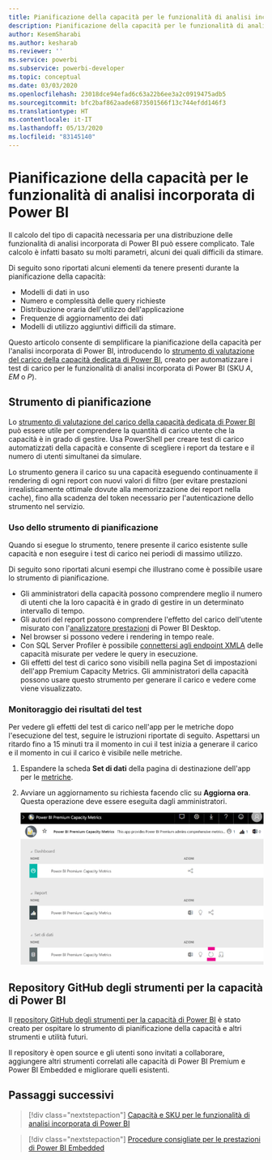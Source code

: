 ```yaml
---
title: Pianificazione della capacità per le funzionalità di analisi incorporata
description: Pianificazione della capacità per le funzionalità di analisi incorporata di Power BI.
author: KesemSharabi
ms.author: kesharab
ms.reviewer: ''
ms.service: powerbi
ms.subservice: powerbi-developer
ms.topic: conceptual
ms.date: 03/03/2020
ms.openlocfilehash: 23018dce94efad6c63a22b6ee3a2c0919475adb5
ms.sourcegitcommit: bfc2baf862aade6873501566f13c744efdd146f3
ms.translationtype: HT
ms.contentlocale: it-IT
ms.lasthandoff: 05/13/2020
ms.locfileid: "83145140"
---
```

# <a name="capacity-planning-in-power-bi-embedded-analytics"></a>Pianificazione della capacità per le funzionalità di analisi incorporata di Power BI

Il calcolo del tipo di capacità necessaria per una distribuzione delle funzionalità di analisi incorporata di Power BI può essere complicato. Tale calcolo è infatti basato su molti parametri, alcuni dei quali difficili da stimare.

Di seguito sono riportati alcuni elementi da tenere presenti durante la pianificazione della capacità:

* Modelli di dati in uso
* Numero e complessità delle query richieste
* Distribuzione oraria dell'utilizzo dell'applicazione
* Frequenze di aggiornamento dei dati
* Modelli di utilizzo aggiuntivi difficili da stimare.

Questo articolo consente di semplificare la pianificazione della capacità per l'analisi incorporata di Power BI, introducendo lo [strumento di valutazione del carico della capacità dedicata di Power BI](https://github.com/microsoft/PowerBI-Tools-For-Capacities/tree/master/LoadTestingPowerShellTool/), creato per automatizzare i test di carico per le funzionalità di analisi incorporata di Power BI (SKU *A*, *EM* o *P*).

## <a name="planning-tool"></a>Strumento di pianificazione

 Lo [strumento di valutazione del carico della capacità dedicata di Power BI](https://github.com/microsoft/PowerBI-Tools-For-Capacities/tree/master/LoadTestingPowerShellTool/) può essere utile per comprendere la quantità di carico utente che la capacità è in grado di gestire. Usa PowerShell per creare test di carico automatizzati della capacità e consente di scegliere i report da testare e il numero di utenti simultanei da simulare.

Lo strumento genera il carico su una capacità eseguendo continuamente il rendering di ogni report con nuovi valori di filtro (per evitare prestazioni irrealisticamente ottimale dovute alla memorizzazione dei report nella cache), fino alla scadenza del token necessario per l'autenticazione dello strumento nel servizio.

### <a name="using-the-planning-tool"></a>Uso dello strumento di pianificazione

Quando si esegue lo strumento, tenere presente il carico esistente sulle capacità e non eseguire i test di carico nei periodi di massimo utilizzo.

Di seguito sono riportati alcuni esempi che illustrano come è possibile usare lo strumento di pianificazione.

* Gli amministratori della capacità possono comprendere meglio il numero di utenti che la loro capacità è in grado di gestire in un determinato intervallo di tempo.
* Gli autori del report possono comprendere l'effetto del carico dell'utente misurato con l'[analizzatore prestazioni](https://docs.microsoft.com/power-bi/desktop-performance-analyzer) di Power BI Desktop.
* Nel browser si possono vedere i rendering in tempo reale.
* Con SQL Server Profiler è possibile [connettersi agli endpoint XMLA](https://powerbi.microsoft.com/blog/power-bi-open-platform-connectivity-with-xmla-endpoints-public-preview/) delle capacità misurate per vedere le query in esecuzione.
* Gli effetti del test di carico sono visibili nella pagina Set di impostazioni dell'app Premium Capacity Metrics. Gli amministratori della capacità possono usare questo strumento per generare il carico e vedere come viene visualizzato.

### <a name="reviewing-the-test-results"></a>Monitoraggio dei risultati del test

Per vedere gli effetti del test di carico nell'app per le metriche dopo l'esecuzione del test, seguire le istruzioni riportate di seguito. Aspettarsi un ritardo fino a 15 minuti tra il momento in cui il test inizia a generare il carico e il momento in cui il carico è visibile nelle metriche.

1. Espandere la scheda **Set di dati** della pagina di destinazione dell'app per le [metriche](../../admin/service-admin-premium-monitor-capacity.md).
2. Avviare un aggiornamento su richiesta facendo clic su **Aggiorna ora**. Questa operazione deve essere eseguita dagli amministratori.

    ![Power BI Premium Capacity Metrics](media/embedded-capacity-planning/embedded-capacity-planning.png)

## <a name="power-bi-capacity-tools-github-repository"></a>Repository GitHub degli strumenti per la capacità di Power BI

Il [repository GitHub degli strumenti per la capacità di Power BI](https://github.com/microsoft/PowerBI-Tools-For-Capacities) è stato creato per ospitare lo strumento di pianificazione della capacità e altri strumenti e utilità futuri.

Il repository è open source e gli utenti sono invitati a collaborare, aggiungere altri strumenti correlati alle capacità di Power BI Premium e Power BI Embedded e migliorare quelli esistenti.

## <a name="next-steps"></a>Passaggi successivi

> [!div class="nextstepaction"]
>[Capacità e SKU per le funzionalità di analisi incorporata di Power BI](embedded-capacity.md)

> [!div class="nextstepaction"]
>[Procedure consigliate per le prestazioni di Power BI Embedded](embedded-performance-best-practices.md)